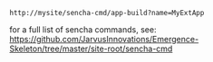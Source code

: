 ```
http://mysite/sencha-cmd/app-build?name=MyExtApp
```

for a full list of sencha commands, see: https://github.com/JarvusInnovations/Emergence-Skeleton/tree/master/site-root/sencha-cmd
